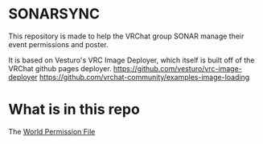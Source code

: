 # SONARSYNC

This repository is made to help the VRChat group SONAR manage their event permissions and poster.

It is based on Vesturo's VRC Image Deployer, which itself is built off of the VRChat github pages deployer.
https://github.com/vesturo/vrc-image-deployer
https://github.com/vrchat-community/examples-image-loading

# What is in this repo
The [World Permission File](web/WorldPerms.json)